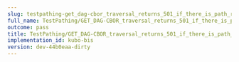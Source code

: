 ```yaml
---
slug: testpathing-get_dag-cbor_traversal_returns_501_if_there_is_path_remainder-body
full_name: TestPathing/GET_DAG-CBOR_traversal_returns_501_if_there_is_path_remainder/Body
outcome: pass
title: TestPathing/GET_DAG-CBOR_traversal_returns_501_if_there_is_path_remainder/Body
implementation_id: kubo-bis
version: dev-44b0eaa-dirty
---
```


